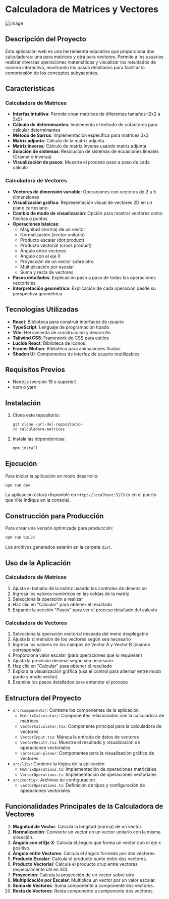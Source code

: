 # Calculadora de Matrices y Vectores

![image](https://github.com/user-attachments/assets/b4ffbc2f-5c3a-4677-9be3-9ab82e78a91f)

## Descripción del Proyecto

Esta aplicación web es una herramienta educativa que proporciona dos calculadoras: una para matrices y otra para vectores. Permite a los usuarios realizar diversas operaciones matemáticas y visualizar los resultados de manera interactiva, mostrando los pasos detallados para facilitar la comprensión de los conceptos subyacentes.

## Características

### Calculadora de Matrices
- **Interfaz intuitiva**: Permite crear matrices de diferentes tamaños (2x2 a 5x5)
- **Cálculo de determinantes**: Implementa el método de cofactores para calcular determinantes
- **Método de Sarrus**: Implementación específica para matrices 3x3
- **Matriz adjunta**: Cálculo de la matriz adjunta
- **Matriz inversa**: Cálculo de matriz inversa usando matriz adjunta
- **Solución de sistemas**: Resolución de sistemas de ecuaciones lineales (Cramer e inversa)
- **Visualización de pasos**: Muestra el proceso paso a paso de cada cálculo

### Calculadora de Vectores
- **Vectores de dimensión variable**: Operaciones con vectores de 2 a 5 dimensiones
- **Visualización gráfica**: Representación visual de vectores 2D en un plano cartesiano
- **Cambio de modo de visualización**: Opción para mostrar vectores como flechas o puntos
- **Operaciones básicas**:
  - Magnitud (norma) de un vector
  - Normalización (vector unitario)
  - Producto escalar (dot product)
  - Producto vectorial (cross product)
  - Ángulo entre vectores
  - Ángulo con el eje X
  - Proyección de un vector sobre otro
  - Multiplicación por escalar
  - Suma y resta de vectores
- **Pasos detallados**: Explicación paso a paso de todas las operaciones vectoriales
- **Interpretación geométrica**: Explicación de cada operación desde su perspectiva geométrica

## Tecnologías Utilizadas

- **React**: Biblioteca para construir interfaces de usuario
- **TypeScript**: Lenguaje de programación tipado
- **Vite**: Herramienta de construcción y desarrollo
- **Tailwind CSS**: Framework de CSS para estilos
- **Lucide React**: Biblioteca de iconos
- **Framer Motion**: Biblioteca para animaciones fluidas
- **Shadcn UI**: Componentes de interfaz de usuario reutilizables

## Requisitos Previos

- Node.js (versión 18 o superior)
- npm o yarn

## Instalación

1. Clona este repositorio:
   ```bash
   git clone <url-del-repositorio>
   cd calculadora-matrices
   ```

2. Instala las dependencias:
   ```bash
   npm install
   ```

## Ejecución

Para iniciar la aplicación en modo desarrollo:

```bash
npm run dev
```

La aplicación estará disponible en `http://localhost:5173` (o en el puerto que Vite indique en la consola).

## Construcción para Producción

Para crear una versión optimizada para producción:

```bash
npm run build
```

Los archivos generados estarán en la carpeta `dist`.

## Uso de la Aplicación

### Calculadora de Matrices
1. Ajusta el tamaño de la matriz usando los controles de dimensión
2. Ingresa los valores numéricos en las celdas de la matriz
3. Selecciona la operación a realizar
4. Haz clic en "Calcular" para obtener el resultado
5. Expande la sección "Pasos" para ver el proceso detallado del cálculo

### Calculadora de Vectores
1. Selecciona la operación vectorial deseada del menú desplegable
2. Ajusta la dimensión de los vectores según sea necesario
3. Ingresa los valores en los campos de Vector A y Vector B (cuando corresponda)
4. Proporciona valor escalar (para operaciones que lo requieran)
5. Ajusta la precisión decimal según sea necesario
6. Haz clic en "Calcular" para obtener el resultado
7. Explora la visualización gráfica (usa el control para alternar entre modo punto y modo vector)
8. Examina los pasos detallados para entender el proceso

## Estructura del Proyecto

- `src/components/`: Contiene los componentes de la aplicación
  - `MatrixCalculator/`: Componentes relacionados con la calculadora de matrices
  - `VectorCalculator.tsx`: Componente principal para la calculadora de vectores
  - `VectorInput.tsx`: Maneja la entrada de datos de vectores
  - `VectorResult.tsx`: Muestra el resultado y visualización de operaciones vectoriales
  - `cartesian-plane/`: Componentes para la visualización gráfica de vectores
- `src/lib/`: Contiene la lógica de la aplicación
  - `MatrixOperations.ts`: Implementación de operaciones matriciales
  - `VectorOperations.ts`: Implementación de operaciones vectoriales
- `src/config/`: Archivos de configuración
  - `vectorOperations.ts`: Definición de tipos y configuración de operaciones vectoriales

## Funcionalidades Principales de la Calculadora de Vectores

1. **Magnitud de Vector**: Calcula la longitud (norma) de un vector.
2. **Normalización**: Convierte un vector en un vector unitario con la misma dirección.
3. **Ángulo con el Eje X**: Calcula el ángulo que forma un vector con el eje x positivo.
4. **Ángulo entre Vectores**: Calcula el ángulo formado por dos vectores.
5. **Producto Escalar**: Calcula el producto punto entre dos vectores.
6. **Producto Vectorial**: Calcula el producto cruz entre vectores (especialmente útil en 3D).
7. **Proyección**: Calcula la proyección de un vector sobre otro.
8. **Multiplicación por Escalar**: Multiplica un vector por un valor escalar.
9. **Suma de Vectores**: Suma componente a componente dos vectores.
10. **Resta de Vectores**: Resta componente a componente dos vectores.
